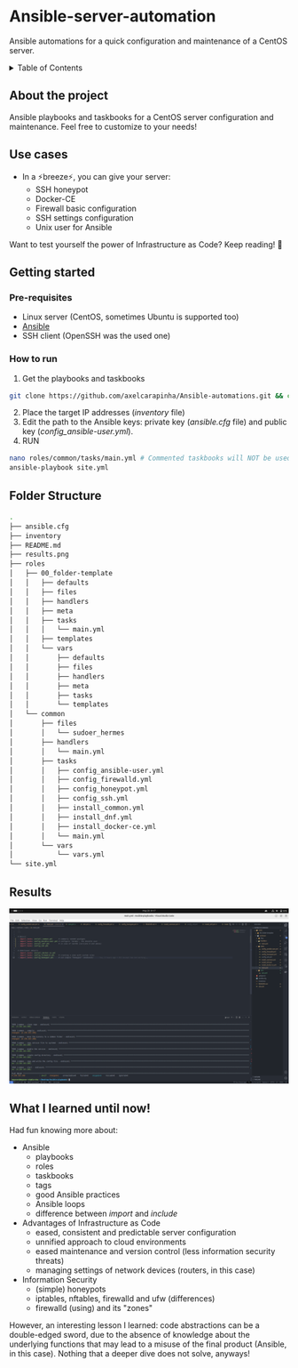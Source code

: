 # Ansible-server-automation
Ansible automations for a quick configuration and maintenance of a CentOS server.

<!-- TABLE OF CONTENTS -->
<details>
  <summary>Table of Contents</summary>
  <ol>
    <li>
      <a href="#about-the-project">About The Project</a>
    </li>
    <li>
      <a href="#use-cases">Use cases</a>
    </li>
    <li>
      <a href="#getting-started">Getting Started</a>
      <ul>
        <li><a href="#Pre-requisites">Pre-requisites</a></li>
        <li><a href="#How-to-run">How to run</a></li>
      </ul>
    </li>
    <li><a href="#folder-structure">Folder Structure</a></li>
    <li><a href="#results">Results</a></li>
    <li><a href="#what-i-learned-until-now">What I learned until now!</a></li>
  </ol>
</details>

## About the project
Ansible playbooks and taskbooks for a CentOS server configuration and maintenance.
Feel free to customize to your needs!

## Use cases
- In a ⚡breeze⚡, you can give your server:
    - SSH honeypot 
    - Docker-CE
    - Firewall basic configuration
    - SSH settings configuration
    - Unix user for Ansible
  
Want to test yourself the power of Infrastructure as Code? Keep reading! 🚀


## Getting started 
### Pre-requisites
- Linux server (CentOS, sometimes Ubuntu is supported too)
- <a href="https://docs.ansible.com/ansible/latest/installation_guide/intro_installation.html">Ansible</a> 
- SSH client (OpenSSH was the used one)
  
### How to run 
1. Get the playbooks and taskbooks
```zsh
git clone https://github.com/axelcarapinha/Ansible-automations.git && cd Ansible-automations
```
2. Place the target IP addresses (_inventory_ file)
3. Edit the path to the Ansible keys: private key (_ansible.cfg_ file) and public key (*config_ansible-user.yml*).
4. RUN
```sh
nano roles/common/tasks/main.yml # Commented taskbooks will NOT be used (OPTIONAL)
ansible-playbook site.yml
```

## Folder Structure
```sh
.
├── ansible.cfg
├── inventory
├── README.md
├── results.png
├── roles
│   ├── 00_folder-template
│   │   ├── defaults
│   │   ├── files
│   │   ├── handlers
│   │   ├── meta
│   │   ├── tasks
│   │   │   └── main.yml
│   │   ├── templates
│   │   └── vars
│   │       ├── defaults
│   │       ├── files
│   │       ├── handlers
│   │       ├── meta
│   │       ├── tasks
│   │       └── templates
│   └── common
│       ├── files
│       │   └── sudoer_hermes
│       ├── handlers
│       │   └── main.yml
│       ├── tasks
│       │   ├── config_ansible-user.yml
│       │   ├── config_firewalld.yml
│       │   ├── config_honeypot.yml
│       │   ├── config_ssh.yml
│       │   ├── install_common.yml
│       │   ├── install_dnf.yml
│       │   ├── install_docker-ce.yml
│       │   └── main.yml
│       └── vars
│           └── vars.yml
└── site.yml
```

## Results
![Sample results with a CentOS Azure virtual machine](results.png)

## What I learned until now!
Had fun knowing more about:
- Ansible
  - playbooks
  - roles
  - taskbooks
  - tags
  - good Ansible practices
  - Ansible loops
  - difference between _import_ and _include_
- Advantages of Infrastructure as Code
  - eased, consistent and predictable server configuration
  - unnified approach to cloud environments
  - eased maintenance and version control (less information security threats)
  - managing settings of network devices (routers, in this case)
- Information Security
  - (simple) honeypots 
  - iptables, nftables, firewalld and ufw (differences)
  - firewalld (using) and its "zones"

However, an interesting lesson I learned: code abstractions can be a double-edged sword, due to the absence of knowledge about the underlying functions that may lead to a misuse of the final product (Ansible, in this case). Nothing that a deeper dive does not solve, anyways!

